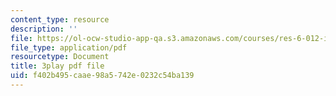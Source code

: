 ```yaml
---
content_type: resource
description: ''
file: https://ol-ocw-studio-app-qa.s3.amazonaws.com/courses/res-6-012-introduction-to-probability-spring-2018/f402b495caae98a5742e0232c54ba139_nuXDb9B3y0M.pdf
file_type: application/pdf
resourcetype: Document
title: 3play pdf file
uid: f402b495-caae-98a5-742e-0232c54ba139
---
```


